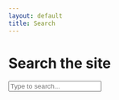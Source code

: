 ```yaml
---
layout: default
title: Search
---
```


<h1>Search the site</h1>
<input type="text" id="search-input" placeholder="Type to search..." />
<ul id="results-container"></ul>

<script src="https://cdnjs.cloudflare.com/ajax/libs/simple-jekyll-search/1.7.2/simple-jekyll-search.min.js"></script>
<script>
    SimpleJekyllSearch({
        searchInput: document.getElementById('search-input'),
        resultsContainer: document.getElementById('results-container'),
        json: '{{ "/search.json" | relative_url }}',
        searchResultTemplate: '<li><a href="{url}">{title}</a></li>',
        noResultsText: 'No results found'
    });
</script>
